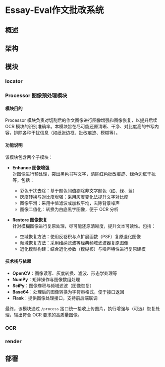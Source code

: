 # Essay-Eval作文批改系统

## 概述

## 架构

## 模块

### locator

### Processor 图像预处理模块

#### 模块目的

Processor 模块负责对切割后的作文图像进行图像增强和图像恢复，以提升后续 OCR 模块的识别准确率。本模块旨在尽可能还原清晰、干净、对比度高的书写内容，排除各种干扰信息（如纸张边框、批改痕迹、模糊等）。

#### 功能说明

该模块包含两个子模块：

- **Enhance 图像增强**  
  对图像进行预处理，突出黑色书写文字，清除红色批改痕迹、绿色边框干扰等。包括：
  - 彩色干扰去除：基于颜色阈值剔除非文字颜色（红、绿、蓝）
  - 灰度转换与对比度增强：采用灰度变化法提升文字对比度
  - 图像平滑：采用中值滤波或加权平均，去除背景噪声
  - 图像二值化：转换为白底黑字图像，便于 OCR 分析

- **Restore 图像恢复**  
  针对模糊图像进行复原处理，尽可能还原清晰度，提升文本可读性。包括：
  - 空域恢复方法：使用反卷积与点扩展函数（PSF）复原退化图像
  - 频域恢复方法：采用维纳滤波等经典频域滤波器复原图像
  - 退化模型构建：结合退化参数（模糊核）与噪声特性进行复原建模

#### 技术栈与依赖

- **OpenCV**：图像读写、灰度转换、滤波、形态学处理等
- **NumPy**：矩阵操作与图像数组处理
- **SciPy**：图像卷积与频域滤波（图像恢复）
- **Base64**：处理后的图像转换为字符串格式，便于接口返回
- **Flask**：提供图像处理接口，支持前后端联调

最终，该模块通过 `/process` 接口统一接收上传图片，执行增强与（可选）恢复处理，输出符合 OCR 要求的高质量图像。

### OCR

### render

## 部署
